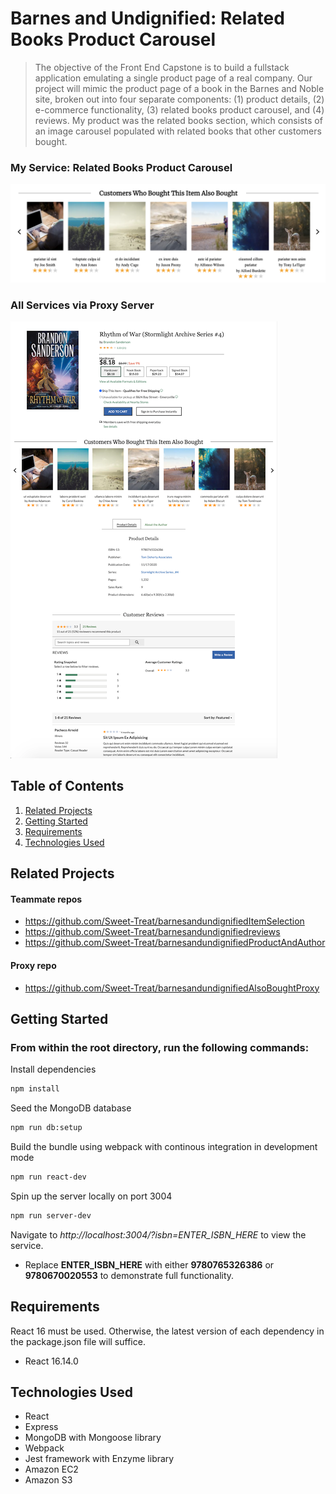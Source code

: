 # Barnes and Undignified: Related Books Product Carousel

> The objective of the Front End Capstone is to build a fullstack application emulating a single product page of a real company. Our project will mimic the product page of a book in the Barnes and Noble site, broken out into four separate components: (1) product details, (2) e-commerce functionality, (3) related books product carousel, and (4) reviews. My product was the related books section, which consists of an image carousel populated with related books that other customers bought.

### My Service: Related Books Product Carousel
![Product Carousel](./images/Carousel_ISBN_9780670020553.png?raw=true)

### All Services via Proxy Server
![Entire Deployed Service](./images/Proxy_ISBN_9780670020553.png?raw=true)

## Table of Contents

1. [Related Projects](#relatedProjects)
2. [Getting Started](#gettingStarted)
3. [Requirements](#requirements)
4. [Technologies Used](#technologiesUsed)

## Related Projects
#### Teammate repos
  - https://github.com/Sweet-Treat/barnesandundignifiedItemSelection
  - https://github.com/Sweet-Treat/barnesandundignifiedreviews
  - https://github.com/Sweet-Treat/barnesandundignifiedProductAndAuthor
#### Proxy repo
  - https://github.com/Sweet-Treat/barnesandundignifiedAlsoBoughtProxy

## Getting Started
### From within the root directory, run the following commands:

Install dependencies
```sh
npm install
```

Seed the MongoDB database
```sh
npm run db:setup
```

Build the bundle using webpack with continous integration in development mode
```sh
npm run react-dev
```

Spin up the server locally on port 3004
```sh
npm run server-dev
```

Navigate to *http://localhost:3004/?isbn=ENTER_ISBN_HERE* to view the service.
- Replace **ENTER_ISBN_HERE** with either **9780765326386** or **9780670020553** to demonstrate full functionality.

## Requirements

React 16 must be used. Otherwise, the latest version of each dependency in the package.json file will suffice.
- React 16.14.0

## Technologies Used
- React
- Express
- MongoDB with Mongoose library
- Webpack
- Jest framework with Enzyme library
- Amazon EC2
- Amazon S3
